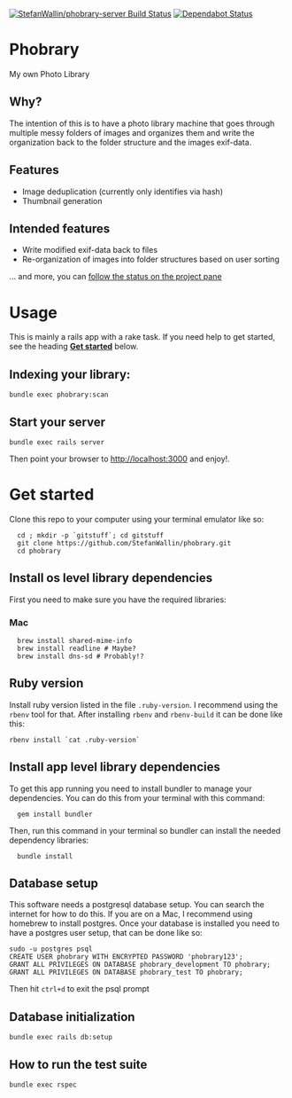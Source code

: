 [![StefanWallin/phobrary-server Build Status](https://circleci.com/gh/StefanWallin/phobrary-server.svg?style=svg)](https://circleci.com/gh/StefanWallin/phobrary-server)
[![Dependabot Status](https://api.dependabot.com/badges/status?host=github&repo=StefanWallin/phobrary-server)](https://dependabot.com)


# Phobrary
My own Photo Library

## Why?

The intention of this is to have a photo library machine that goes through multiple messy folders of images and organizes them and write the organization back to the folder structure and the images exif-data.

## Features
- Image deduplication (currently only identifies via hash)
- Thumbnail generation

## Intended features
- Write modified exif-data back to files
- Re-organization of images into folder structures based on user sorting

... and more, you can [follow the status on the project pane](https://github.com/StefanWallin/phobrary/projects/1)

# Usage
This is mainly a rails app with a rake task. If you need help to get started, see the heading **[Get started](https://github.com/StefanWallin/phobrary#get-started)** below.

## Indexing your library:
```
bundle exec phobrary:scan
```

## Start your server
```
bundle exec rails server
```
Then point your browser to [http://localhost:3000](http://localhost:3000) and enjoy!.
# Get started
Clone this repo to your computer using your terminal emulator like so:
```
  cd ; mkdir -p `gitstuff`; cd gitstuff
  git clone https://github.com/StefanWallin/phobrary.git
  cd phobrary
```

## Install os level library dependencies
First you need to make sure you have the required libraries:

### Mac
```
  brew install shared-mime-info
  brew install readline # Maybe?
  brew install dns-sd # Probably!?
```

## Ruby version
Install ruby version listed in the file `.ruby-version`. I recommend using the `rbenv` tool for that. After installing `rbenv` and `rbenv-build` it can be done like this:
```
rbenv install `cat .ruby-version`
```



## Install app level library dependencies
To get this app running you need to install bundler to manage your dependencies. You can do this from your terminal with this command:
```
  gem install bundler
```

Then, run this command in your terminal so bundler can install the needed dependency libraries:
```
  bundle install
```

## Database setup
This software needs a postgresql database setup. You can search the internet for how to do this. If you are on a Mac, I recommend using homebrew to install postgres. Once your database is installed you need to have a postgres user setup, that can be done like so:
```
sudo -u postgres psql
CREATE USER phobrary WITH ENCRYPTED PASSWORD 'phobrary123';
GRANT ALL PRIVILEGES ON DATABASE phobrary_development TO phobrary;
GRANT ALL PRIVILEGES ON DATABASE phobrary_test TO phobrary;
```
Then hit `ctrl+d` to exit the psql prompt

## Database initialization
```
bundle exec rails db:setup
```

## How to run the test suite
```
bundle exec rspec
```
